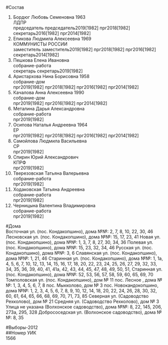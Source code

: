 #Состав  
1. Бордюг Любовь Семеновна 1963  
    ЛДПР  
    председатель председатель2019[1982] прг2018[1982] секретарь2016[1982] прг2014[1982]  
2. Епикова Людмила Алексеевна 1969  
    КОММУНИСТЫ РОССИИ  
    заместитель заместитель2019[1982] прг2018[1982] прг2016[1982] секретарь2014[1982]  
3. Пешкова Елена Ивановна  
    собрание-работа  
    секретарь секретарь2019[1982]  
4. Аристархова Нина Борисовна 1958  
    собрание-дом  
    прг2019[1982] прг2018[1982] прг2016[1982] прг2014[1982]  
5. Качалова Анна Алексеевна 1990  
    собрание-дом  
    прг2019[1982] прг2016[1982] прг2014[1982]  
6. Металина Дарья Александровна  
    собрание-работа  
    прг2019[1982]  
7. Осипова Наталья Андреевна 1964  
    ЕР  
    прг2019[1982] прг2018[1982] прг2016[1982] прг2014[1982]  
8. Самойлова Людмила Васильевна  
    СР  
    прг2019[1982]  
9. Спирин Юрий Александрович  
    КПРФ  
    прг2019[1982]  
10. Тверезовская Татьяна Валерьевна  
    собрание-работа  
    прг2019[1982]  
11. Ходаковская Татьяна Андреевна  
    собрание-работа  
    прг2019[1982]  
12. Черницына Валентина Владимировна  
    собрание-работа  
    прг2019[1982]  
  
#Дома  
Восточная ул. (пос. Кондакопшино), дома №№: 2, 7, 8, 10, 22, 30, 46 Лесновская ул. (пос. Кондакопшино), дома №№: 15, 17, 23, 41 Новая ул. (пос. Кондакопшино), дома №№: 1, 3, 7, 8, 27, 30, 34, 36 Полевая ул. (пос. Кондакопшино), дома №№: 15, 23, 32, 34, 46 Русская ул. (пос. Кондакопшино), дома №№: 3, 6 Славянская ул. (пос. Кондакопшино), дома №№: 1, 21, 46 Старинная ул. (пос. Кондакопшино), дома №№: 1, 1а, 4, 5, 6, 7, 10, 12, 13, 14, 15, 16, 17, 18, 20, 22, 23, 24, 25, 26, 27, 29, 32, 33, 34, 35, 36, 39, 40, 41, 41а, 42, 43, 44, 45, 47, 48, 49, 50, 51,  Старинная ул. (пос. Кондакопшино), дома №№: 52, 53, 56, 57, 58, 59, 60, 65, 69, 70 Томполовская ул. (пос. Кондакопшино), дом № 11 пос. Лесное , дома №№: 1, 3, 4, 5, 6, 7, 8  пос. Мыкколово, дом № 3 пос. Новокандокопшино, дома №№: 1, 2, 3, 4, 5, 6, 7, 8, 9, 10, 12, 14, 18, 20, 22, 24, 26, 28, 30, 32, 60, 61, 64, 65, 66, 68, 69, 70, 71, 73, 85 Северная ул. (Садоводство Рехколово), дом № 21 Средняя ул. (Садоводство Рехколово), дом № 3 Улица не указана (Волхонское садоводство), дома №№: 8, 22, 145, 206, 273а, 295, 328 Добрососедская ул. (Волхонское садоводство), дома №№: 8, 35  
  
#Выборы-2012  
##Номер УИК  
1566  
